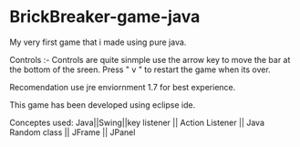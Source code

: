 # BrickBreaker-game-java
My very first game that i made using pure java.


Controls :-
Controls are quite sinmple use the arrow key to move the bar at the bottom of the sreen.
Press " v " to restart the game when its over.


Recomendation use jre enviornment 1.7 for best experience.

This game has been developed using eclipse ide.

Conceptes used:
Java||Swing||key listener || Action Listener || Java Random class || JFrame || JPanel
